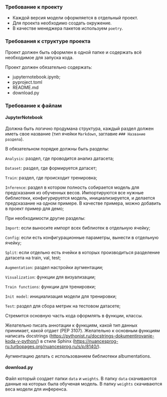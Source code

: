 ### Требование к проекту

- Каждой версия модели оформляется в отдельный проект.
- Для проекта необходимо создать окружение.
- В качестве менеджера пакетов используем `poetry`.


### Требования к структуре проекта

Проект должен быть оформлен в одной папке и содержать всё необходимое для запуска кода.

Проект должен обязательно содержать:
	
- jupyternotebook.ipynb;
- pyproject.toml
- README.md
- download.py

### Требование к файлам

#### JupyterNotebook

Должна быть логично продумана структура, каждый раздел должен иметь свое название
(тип ячейки `Markdown`, заглавие `### Название раздела`).

В обязательном порядке должны быть разделы:

`Analysis`: раздел, где проводится анализ датасета;

`Dataset`: раздел, где формируется датасет;

`Train`: раздел, где происходит тренировка;

`Inference`: раздел в котором полность собирается модель для предсказания из обученных
весов. Импортируются все нужные библиотеки, конфигурируется модель,
инициализируется, и делается предсказание на одном примере.
В качестве примера, можно добавить в проект пример для демо;

При необходимости другие разделы:

`Import`: если выносите импорт всех библиотек в отдельную ячейку;

`Config`: если есть конфигурационные параметры, вынести в отдельную ячейку;

`Split`: если отдельно есть ячейки в которых производиться разделение датасета
на train, val, test;

`Augmentation`: раздел настройки аугментации;

`Visualization`: функции для визуализации;

`Train functions`: функции для тренировки;

`Init model`: инициализация модели для тренировки;

`Test`: раздел для сбора метрик на тестовом датасете;

Стремится основную часть кода оформлять в функции, классы.

Желательно писать аннотации к функциям, какой тип данных принимает, какой отдает (PEP 3107).
Желательно к основным функциям написать docstrings (https://pythonist.ru/docstrings-dokumentirovanie-koda-v-python/)
в стиле Sphinx (https://nuancesprog-ru.turbopages.org/nuancesprog.ru/s/p/8140/).

Аугментацию делать с использованием библиотеки albumentations.

#### download.py

Файл который создает папки `data` и `weights`. В папку `data` скачиваются данные на
которых была обученая модель. В папку `weights` скачиваются веса модели для инференса.
